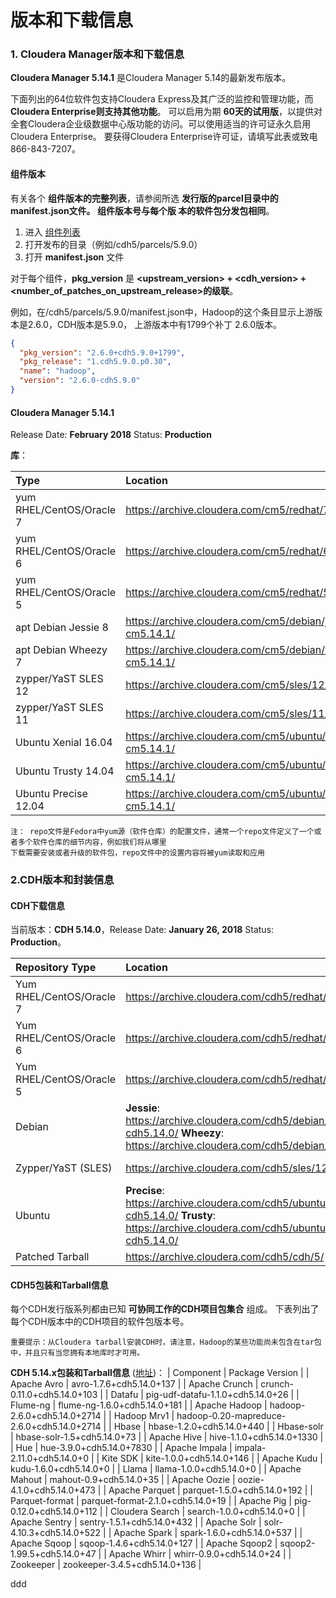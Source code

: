 版本和下载信息
=================================================================================
### 1. Cloudera Manager版本和下载信息
**Cloudera Manager 5.14.1** 是Cloudera Manager 5.14的最新发布版本。

下面列出的64位软件包支持Cloudera Express及其广泛的监控和管理功能，而 **Cloudera Enterprise则支持其他功能**。
可以启用为期 **60天的试用版**，以提供对全套Cloudera企业级数据中心版功能的访问。可以使用适当的许可证永久启用
Cloudera Enterprise。 要获得Cloudera Enterprise许可证，请填写此表或致电866-843-7207。

#### 组件版本
有关各个 **组件版本的完整列表**，请参阅所选 **发行版的parcel目录中的manifest.json文件。 组件版本号与每个版
本的软件包分发包相同**。
1. 进入 [组件列表](https://archive.cloudera.com/cdh5/parcels/)
2. 打开发布的目录（例如/cdh5/parcels/5.9.0）
3. 打开 **manifest.json** 文件

对于每个组件，**pkg_version** 是 **<upstream_version> + <cdh_version> +
<number_of_patches_on_upstream_release>的级联**。

例如，在/cdh5/parcels/5.9.0/manifest.json中，Hadoop的这个条目显示上游版本是2.6.0，CDH版本是5.9.0，
上游版本中有1799个补丁 2.6.0版本。
```json
{
  "pkg_version": "2.6.0+cdh5.9.0+1799",
  "pkg_release": "1.cdh5.9.0.p0.30",
  "name": "hadoop",
  "version": "2.6.0-cdh5.9.0"
}
```

#### Cloudera Manager 5.14.1
Release Date: **February 2018** Status: **Production**

**库**：

| Type | Location | Repo File | Tarball File |
|:-----|:-----|:---------|:-------------|
| yum RHEL/CentOS/Oracle 7 | https://archive.cloudera.com/cm5/redhat/7/x86_64/cm/5.14.1/ | https://archive.cloudera.com/cm5/redhat/7/x86_64/cm/cloudera-manager.repo | https://archive.cloudera.com/cm5/cm/5/cloudera-manager-centos7-cm5.14.1_x86_64.tar.gz |
| yum RHEL/CentOS/Oracle 6 | https://archive.cloudera.com/cm5/redhat/6/x86_64/cm/5.14.1/ | https://archive.cloudera.com/cm5/redhat/6/x86_64/cm/cloudera-manager.repo | https://archive.cloudera.com/cm5/cm/5/cloudera-manager-el6-cm5.14.1_x86_64.tar.gz |
| yum RHEL/CentOS/Oracle 5 | https://archive.cloudera.com/cm5/redhat/5/x86_64/cm/5.14.1/ | https://archive.cloudera.com/cm5/redhat/5/x86_64/cm/cloudera-manager.repo | https://archive.cloudera.com/cm5/cm/5/cloudera-manager-el5-cm5.14.1_x86_64.tar.gz |
| apt Debian Jessie 8 |  	https://archive.cloudera.com/cm5/debian/jessie/amd64/cm/dists/jessie-cm5.14.1/ | https://archive.cloudera.com/cm5/debian/jessie/amd64/cm/cloudera.list | https://archive.cloudera.com/cm5/cm/5/cloudera-manager-jessie-cm5.14.1_amd64.tar.gz |
| apt Debian Wheezy 7 | https://archive.cloudera.com/cm5/debian/wheezy/amd64/cm/dists/wheezy-cm5.14.1/ | https://archive.cloudera.com/cm5/debian/wheezy/amd64/cm/cloudera.list | https://archive.cloudera.com/cm5/cm/5/cloudera-manager-wheezy-cm5.14.1_amd64.tar.gz |
| zypper/YaST SLES 12 | https://archive.cloudera.com/cm5/sles/12/x86_64/cm/5.14.1/ | https://archive.cloudera.com/cm5/sles/12/x86_64/cm/cloudera-cm.repo | https://archive.cloudera.com/cm5/cm/5/cloudera-manager-sles12-cm5.14.1_x86_64.tar.gz |
| zypper/YaST SLES 11 | https://archive.cloudera.com/cm5/sles/11/x86_64/cm/5.14.1/ | https://archive.cloudera.com/cm5/sles/11/x86_64/cm/cloudera-manager.repo | https://archive.cloudera.com/cm5/cm/5/cloudera-manager-sles11-cm5.14.1_x86_64.tar.gz |
| Ubuntu Xenial 16.04 | https://archive.cloudera.com/cm5/ubuntu/xenial/amd64/cm/dists/xenial-cm5.14.1/ | https://archive.cloudera.com/cm5/ubuntu/xenial/amd64/cm/cloudera.list | https://archive.cloudera.com/cm5/cm/5/cloudera-manager-xenial-cm5.14.1_amd64.tar.gz |
| Ubuntu Trusty 14.04 | https://archive.cloudera.com/cm5/ubuntu/trusty/amd64/cm/dists/trusty-cm5.14.1/ | https://archive.cloudera.com/cm5/ubuntu/trusty/amd64/cm/cloudera.list | https://archive.cloudera.com/cm5/cm/5/cloudera-manager-trusty-cm5.14.1_amd64.tar.gz |
| Ubuntu Precise 12.04 | https://archive.cloudera.com/cm5/ubuntu/precise/amd64/cm/dists/precise-cm5.14.1/ | https://archive.cloudera.com/cm5/ubuntu/precise/amd64/cm/cloudera.list | https://archive.cloudera.com/cm5/cm/5/cloudera-manager-precise-cm5.14.1_amd64.tar.gz |

```
注： repo文件是Fedora中yum源（软件仓库）的配置文件，通常一个repo文件定义了一个或者多个软件仓库的细节内容，例如我们将从哪里
下载需要安装或者升级的软件包，repo文件中的设置内容将被yum读取和应用
```

### 2.CDH版本和封装信息

#### CDH下载信息
当前版本：**CDH 5.14.0**，Release Date: **January 26, 2018** Status: **Production**。

| Repository Type | Location | Repo file |
|:--------------- |:--------- |:--------- |
| Yum RHEL/CentOS/Oracle 7 | https://archive.cloudera.com/cdh5/redhat/7/x86_64/cdh/5.14.0/ | https://archive.cloudera.com/cdh5/redhat/7/x86_64/cdh/cloudera-cdh5.repo |
| Yum RHEL/CentOS/Oracle 6 | https://archive.cloudera.com/cdh5/redhat/6/x86_64/cdh/5.14.0/ | https://archive.cloudera.com/cdh5/redhat/6/x86_64/cdh/cloudera-cdh5.repo |
| Yum RHEL/CentOS/Oracle 5 | https://archive.cloudera.com/cdh5/redhat/5/x86_64/cdh/5.14.0/ | https://archive.cloudera.com/cdh5/redhat/5/x86_64/cdh/cloudera-cdh5.repo |
| Debian | **Jessie**: https://archive.cloudera.com/cdh5/debian/jessie/amd64/cdh/dists/jessie-cdh5.14.0/ **Wheezy**: https://archive.cloudera.com/cdh5/debian/wheezy/amd64/cdh/ | N/A |
| Zypper/YaST (SLES) | https://archive.cloudera.com/cdh5/sles/12/x86_64/cdh/cloudera-cdh.repo | https://archive.cloudera.com/cdh5/sles/12/x86_64/cdh/cloudera-cdh.repo |
| Ubuntu | **Precise**: https://archive.cloudera.com/cdh5/ubuntu/precise/amd64/cdh/dists/precise-cdh5.14.0/ **Trusty**: https://archive.cloudera.com/cdh5/ubuntu/trusty/amd64/cdh/dists/trusty-cdh5.14.0/ | N/A |
| Patched Tarball | https://archive.cloudera.com/cdh5/cdh/5/ | N/A |

#### CDH5包装和Tarball信息
每个CDH发行版系列都由已知 **可协同工作的CDH项目包集合** 组成。 下表列出了每个CDH版本中的CDH项目的软件包版本号。
```
重要提示：从Cloudera tarball安装CDH时，请注意，Hadoop的某些功能尚未包含在tar包中，并且只有当您拥有本地库时才可用。
```
**CDH 5.14.x包装和Tarball信息** ([地址](https://www.cloudera.com/documentation/enterprise/release-notes/topics/cdh_vd_cdh_package_tarball_514.html#cm_vd_cdh_package_tarball_514))：
| Component | Package Version |
| Apache Avro | avro-1.7.6+cdh5.14.0+137 |
| Apache Crunch | crunch-0.11.0+cdh5.14.0+103 |
| Datafu | pig-udf-datafu-1.1.0+cdh5.14.0+26 |
| Flume-ng | flume-ng-1.6.0+cdh5.14.0+181 |
| Apache Hadoop | hadoop-2.6.0+cdh5.14.0+2714 |
| Hadoop Mrv1 | hadoop-0.20-mapreduce-2.6.0+cdh5.14.0+2714 |
| Hbase | hbase-1.2.0+cdh5.14.0+440 |
| Hbase-solr | hbase-solr-1.5+cdh5.14.0+73 |
| Apache Hive | hive-1.1.0+cdh5.14.0+1330 |
| Hue | hue-3.9.0+cdh5.14.0+7830 |
| Apache Impala | impala-2.11.0+cdh5.14.0+0 |
| Kite SDK | kite-1.0.0+cdh5.14.0+146 |
| Apache Kudu | kudu-1.6.0+cdh5.14.0+0 |
| Llama | llama-1.0.0+cdh5.14.0+0 |
| Apache Mahout | mahout-0.9+cdh5.14.0+35 |
| Apache Oozie | oozie-4.1.0+cdh5.14.0+473 |
| Apache Parquet | parquet-1.5.0+cdh5.14.0+192 |
| Parquet-format | parquet-format-2.1.0+cdh5.14.0+19 |
| Apache Pig | pig-0.12.0+cdh5.14.0+112 |
| Cloudera Search | search-1.0.0+cdh5.14.0+0 |
| Apache Sentry | sentry-1.5.1+cdh5.14.0+432 |
| Apache Solr | solr-4.10.3+cdh5.14.0+522 |
| Apache Spark | spark-1.6.0+cdh5.14.0+537 |
| Apache Sqoop | sqoop-1.4.6+cdh5.14.0+127 |
| Apache Sqoop2 | sqoop2-1.99.5+cdh5.14.0+47 |
| Apache Whirr | whirr-0.9.0+cdh5.14.0+24 |
| Zookeeper | zookeeper-3.4.5+cdh5.14.0+136 |






































ddd
